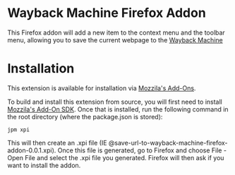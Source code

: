 Wayback Machine Firefox Addon
========

This Firefox addon will add a new item to the context menu and the toolbar menu, allowing you to save the current webpage to the [Wayback Machine](http://archive.org/web/)

Installation
========

This extension is available for installation via [Mozzila's Add-Ons](https://addons.mozilla.org/en-US/firefox/addon/save-url-to-wayback-machine).

To build and install this extension from source, you will first need to install [Mozzila's Add-On SDK](https://developer.mozilla.org/en-US/Add-ons/SDK/Tools/jpm#Installation). Once that is installed, run the following command in the root directory (where the package.json is stored):

```
jpm xpi
```

This will then create an .xpi file (IE @save-url-to-wayback-machine-firefox-addon-0.0.1.xpi). Once this file is generated, go to Firefox and choose File - Open File and select the .xpi file you generated. Firefox will then ask if you want to install the addon.